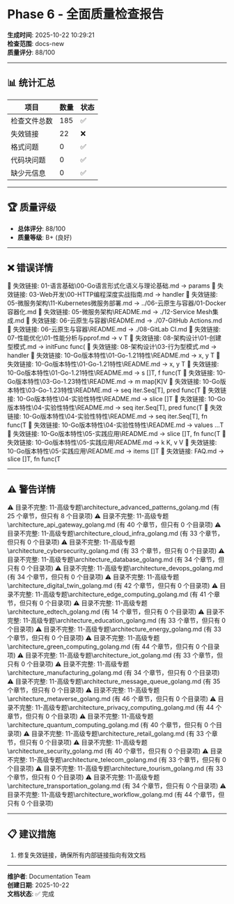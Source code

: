 ﻿# Phase 6 - 全面质量检查报告

**生成时间**: 2025-10-22 10:29:21  
**检查范围**: docs-new  
**质量评分**: 88/100

---

## 📊 统计汇总

| 项目 | 数量 | 状态 |
|------|------|------|
| 检查文件总数 | 185 | ✅ |
| 失效链接 | 22 | ❌ |
| 格式问题 | 0 | ✅ |
| 代码块问题 | 0 | ✅ |
| 缺少元信息 | 0 | ✅ |

---

## 🏆 质量评级

- **总体评分**: 88/100
- **质量等级**: B+ (良好)

---

## ❌ 错误详情

🔗 失效链接: 01-语言基础\00-Go语言形式化语义与理论基础.md -> params
🔗 失效链接: 03-Web开发\00-HTTP编程深度实战指南.md -> handler
🔗 失效链接: 05-微服务架构\11-Kubernetes微服务部署.md -> ../06-云原生与容器/01-Docker容器化.md
🔗 失效链接: 05-微服务架构\README.md -> ./12-Service Mesh集成.md
🔗 失效链接: 06-云原生与容器\README.md -> ./07-GitHub Actions.md
🔗 失效链接: 06-云原生与容器\README.md -> ./08-GitLab CI.md
🔗 失效链接: 07-性能优化\01-性能分析与pprof.md -> v T
🔗 失效链接: 08-架构设计\01-创建型模式.md -> initFunc func(
🔗 失效链接: 08-架构设计\03-行为型模式.md -> handler
🔗 失效链接: 10-Go版本特性\01-Go-1.21特性\README.md -> x, y T
🔗 失效链接: 10-Go版本特性\01-Go-1.21特性\README.md -> x, y T
🔗 失效链接: 10-Go版本特性\01-Go-1.21特性\README.md -> s []T, f func(T
🔗 失效链接: 10-Go版本特性\03-Go-1.23特性\README.md -> m map[K]V
🔗 失效链接: 10-Go版本特性\03-Go-1.23特性\README.md -> seq iter.Seq[T], pred func(T
🔗 失效链接: 10-Go版本特性\04-实验性特性\README.md -> slice []T
🔗 失效链接: 10-Go版本特性\04-实验性特性\README.md -> seq iter.Seq[T], pred func(T
🔗 失效链接: 10-Go版本特性\04-实验性特性\README.md -> seq iter.Seq[T], fn func(T
🔗 失效链接: 10-Go版本特性\04-实验性特性\README.md -> values ...T
🔗 失效链接: 10-Go版本特性\05-实践应用\README.md -> slice []T, fn func(T
🔗 失效链接: 10-Go版本特性\05-实践应用\README.md -> k K, v V
🔗 失效链接: 10-Go版本特性\05-实践应用\README.md -> items []T
🔗 失效链接: FAQ.md -> slice []T, fn func(T

---

## ⚠️ 警告详情

⚠️ 目录不完整: 11-高级专题\architecture_advanced_patterns_golang.md (有 25 个章节，但只有 8 个目录项)
⚠️ 目录不完整: 11-高级专题\architecture_api_gateway_golang.md (有 40 个章节，但只有 0 个目录项)
⚠️ 目录不完整: 11-高级专题\architecture_cloud_infra_golang.md (有 33 个章节，但只有 0 个目录项)
⚠️ 目录不完整: 11-高级专题\architecture_cybersecurity_golang.md (有 33 个章节，但只有 0 个目录项)
⚠️ 目录不完整: 11-高级专题\architecture_database_golang.md (有 34 个章节，但只有 0 个目录项)
⚠️ 目录不完整: 11-高级专题\architecture_devops_golang.md (有 34 个章节，但只有 0 个目录项)
⚠️ 目录不完整: 11-高级专题\architecture_digital_twin_golang.md (有 42 个章节，但只有 0 个目录项)
⚠️ 目录不完整: 11-高级专题\architecture_edge_computing_golang.md (有 41 个章节，但只有 0 个目录项)
⚠️ 目录不完整: 11-高级专题\architecture_edtech_golang.md (有 14 个章节，但只有 0 个目录项)
⚠️ 目录不完整: 11-高级专题\architecture_education_golang.md (有 33 个章节，但只有 0 个目录项)
⚠️ 目录不完整: 11-高级专题\architecture_energy_golang.md (有 33 个章节，但只有 0 个目录项)
⚠️ 目录不完整: 11-高级专题\architecture_green_computing_golang.md (有 44 个章节，但只有 0 个目录项)
⚠️ 目录不完整: 11-高级专题\architecture_iot_golang.md (有 33 个章节，但只有 0 个目录项)
⚠️ 目录不完整: 11-高级专题\architecture_manufacturing_golang.md (有 34 个章节，但只有 0 个目录项)
⚠️ 目录不完整: 11-高级专题\architecture_message_queue_golang.md (有 35 个章节，但只有 0 个目录项)
⚠️ 目录不完整: 11-高级专题\architecture_metaverse_golang.md (有 46 个章节，但只有 0 个目录项)
⚠️ 目录不完整: 11-高级专题\architecture_privacy_computing_golang.md (有 44 个章节，但只有 0 个目录项)
⚠️ 目录不完整: 11-高级专题\architecture_quantum_computing_golang.md (有 40 个章节，但只有 0 个目录项)
⚠️ 目录不完整: 11-高级专题\architecture_retail_golang.md (有 33 个章节，但只有 0 个目录项)
⚠️ 目录不完整: 11-高级专题\architecture_security_golang.md (有 40 个章节，但只有 0 个目录项)
⚠️ 目录不完整: 11-高级专题\architecture_telecom_golang.md (有 33 个章节，但只有 0 个目录项)
⚠️ 目录不完整: 11-高级专题\architecture_tourism_golang.md (有 33 个章节，但只有 0 个目录项)
⚠️ 目录不完整: 11-高级专题\architecture_transportation_golang.md (有 34 个章节，但只有 0 个目录项)
⚠️ 目录不完整: 11-高级专题\architecture_workflow_golang.md (有 44 个章节，但只有 0 个目录项)

---

## 📋 建议措施

1. 修复失效链接，确保所有内部链接指向有效文档

---

**维护者**: Documentation Team  
**创建日期**: 2025-10-22  
**文档状态**: ✅ 完成
